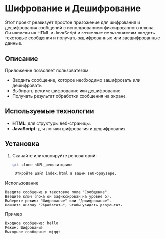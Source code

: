 # Шифрование и Дешифрование

Этот проект реализует простое приложение для шифрования и дешифрования сообщений с использованием фиксированного ключа. Он написан на HTML и JavaScript и позволяет пользователям вводить текстовые сообщения и получать зашифрованные или расшифрованные данные.

## Описание

Приложение позволяет пользователям:
- Вводить сообщение, которое необходимо зашифровать или дешифровать.
- Выбирать режим: шифрование или дешифрование.
- Получать результат обработки сообщения на экране.

## Используемые технологии

- **HTML**: для структуры веб-страницы.
- **JavaScript**: для логики шифрования и дешифрования.

## Установка

1. Скачайте или клонируйте репозиторий:
   ```bash
   git clone <URL_репозитория>

    Откройте файл index.html в вашем веб-браузере.

Использование

    Введите сообщение в текстовое поле "Сообщение".
    Введите ключ (пока он зафиксирован на уровне 5).
    Выберите режим: "Шифрование" или "Дешифрование".
    Нажмите кнопку "Обработать", чтобы увидеть результат.

Пример

    Входное сообщение: hello
    Режим: Шифрование
    Выходное сообщение: mjqqt
